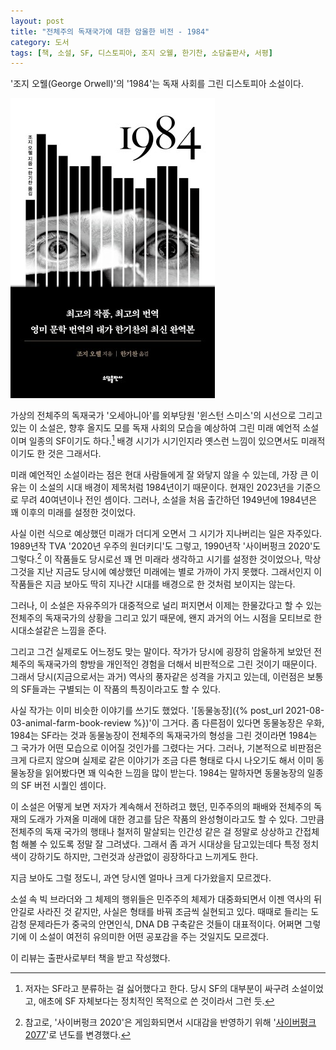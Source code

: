```yaml
---
layout: post
title: "전체주의 독재국가에 대한 암울한 비전 - 1984"
category: 도서
tags: [책, 소설, SF, 디스토피아, 조지 오웰, 한기찬, 소담출판사, 서평]
---
```


'조지 오웰(George Orwell)'의
'1984'는
독재 사회를 그린 디스토피아 소설이다.

![표지](/images/book/1984-book-h480.jpg)

가상의 전체주의 독재국가 '오세아니아'를
외부당원 '윈스턴 스미스'의 시선으로 그리고 있는 이 소설은,
향후 올지도 모를 독재 사회의 모습을 예상하여 그린 미래 예언적 소설이며
일종의 SF이기도 하다.[^1]
배경 시기가 시기인지라 옛스런 느낌이 있으면서도 미래적이기도 한 것은 그래서다.

[^1]: 저자는 SF라고 분류하는 걸 싫어했다고 한다. 당시 SF의 대부분이 싸구려 소설이었고, 애초에 SF 자체보다는 정치적인 목적으로 쓴 것이라서 그런 듯.

미래 예언적인 소설이라는 점은 현대 사람들에게 잘 와닿지 않을 수 있는데,
가장 큰 이유는 이 소설의 시대 배경이 제목처럼 1984년이기 때문이다.
현재인 2023년을 기준으로 무려 40여년이나 전인 셈이다.
그러나, 소설을 처음 출간하던 1949년에 1984년은 꽤 이후의 미래를 설정한 것이었다.

사실 이런 식으로 예상했던 미래가 더디게 오면서 그 시기가 지나버리는 일은 자주있다.
1989년작 TVA '2020년 우주의 원더키디'도 그렇고,
1990년작 '사이버펑크 2020'도 그렇다.[^2]
이 작품들도 당시로선 꽤 먼 미래라 생각하고 시기를 설정한 것이었으나,
막상 그것을 지난 지금도 당시에 예상했던 미래에는 별로 가까이 가지 못했다.
그래서인지 이 작품들은 지금 보아도 딱히 지나간 시대를 배경으로 한 것처럼 보이지는 않는다.

[^2]: 참고로, '사이버펑크 2020'은 게임화되면서 시대감을 반영하기 위해 '[사이버펑크 2077](https://store.steampowered.com/app/1091500/Cyberpunk_2077/)'로 년도를 변경했다.

그러나, 이 소설은
자유주의가 대중적으로 널리 퍼지면서
이제는 한물갔다고 할 수 있는 전체주의 독재국가의 상황을 그리고 있기 때문에,
왠지 과거의 어느 시점을 모티브로 한 시대소설같은 느낌을 준다.

그리고 그건 실제로도 어느정도 맞는 말이다.
작가가 당시에 굉장히 암울하게 보았던 전체주의 독재국가의 향방을
개인적인 경험을 더해서 비판적으로 그린 것이기 때문이다.
그래서 당시(지금으로서는 과거) 역사의 풍자같은 성격을 가지고 있는데,
이런점은 보통의 SF들과는 구별되는 이 작품의 특징이라고도 할 수 있다.

사실 작가는 이미 비슷한 이야기를 쓰기도 했었다.
'[동물농장]({% post_url 2021-08-03-animal-farm-book-review %})'이 그거다.
좀 다른점이 있다면 동물농장은 우화, 1984는 SF라는 것과
동물농장이 전체주의 독재국가의 형성을 그린 것이라면
1984는 그 국가가 어떤 모습으로 이어질 것인가를 그렸다는 거다.
그러나, 기본적으로 비판점은 크게 다르지 않으며
실제로 같은 이야기가 조금 다른 형태로 다시 나오기도 해서
이미 동물농장을 읽어봤다면 꽤 익숙한 느낌을 많이 받는다.
1984는 말하자면 동물농장의 일종의 SF 버전 시퀄인 셈이다.

이 소설은 어떻게 보면 저자가 계속해서 전하려고 했던,
민주주의의 패배와 전체주의 독재의 도래가 가져올 미래에 대한 경고를 담은 작품의
완성형이라고도 할 수 있다.
그만큼 전체주의 독재 국가의 행태나 철저히 말살되는 인간성 같은 걸
정말로 상상하고 간접체험 해볼 수 있도록 정말 잘 그려냈다.
그래서 좀 과거 시대상을 담고있는데다 특정 정치색이 강하기도 하지만,
그런것과 상관없이 굉장하다고 느끼게도 한다.

지금 보아도 그럴 정도니,
과연 당시엔 얼마나 크게 다가왔을지 모르겠다.

소설 속 빅 브라더와 그 체제의 행위들은
민주주의 체제가 대중화되면서 이젠 역사의 뒤안길로 사라진 것 같지만,
사실은 형태를 바꿔 조금씩 실현되고 있다.
때때로 들리는 도감청 문제라든가 중국의 안면인식, DNA DB 구축같은 것들이 대표적이다.
어쩌면 그렇기에 이 소설이 여전히 유의미한 어떤 공포감을 주는 것일지도 모르겠다.



<div class="im im-info">
이 리뷰는 출판사로부터 책을 받고 작성했다.
</div>

